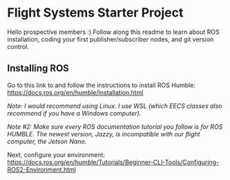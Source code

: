 # Flight Systems Starter Project

Hello prospective members :) Follow along this readme to learn about ROS installation, coding your first publisher/subscriber nodes, and git version control. 

## Installing ROS

Go to this link to and follow the instructions to install ROS Humble:
https://docs.ros.org/en/humble/Installation.html

_Note: I would recommend using Linux. I use WSL (which EECS classes also recommend if you have a Windows computer)._

_Note #2: Make sure every ROS documentation tutorial you follow is for ROS HUMBLE. The newest version, Jazzy, is incompatible with our flight computer, the Jetson Nano._

Next, configure your environment: https://docs.ros.org/en/humble/Tutorials/Beginner-CLI-Tools/Configuring-ROS2-Environment.html